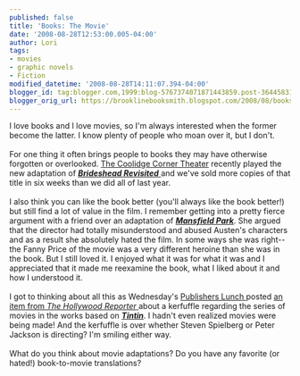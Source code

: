 ```yaml
---
published: false
title: 'Books: The Movie'
date: '2008-08-28T12:53:00.005-04:00'
author: Lori
tags:
- movies
- graphic novels
- Fiction
modified_datetime: '2008-08-28T14:11:07.394-04:00'
blogger_id: tag:blogger.com,1999:blog-5767374071871443859.post-3644583148517295603
blogger_orig_url: https://brooklinebooksmith.blogspot.com/2008/08/books-movie.html
---
```


I love books and I love movies, so I'm always interested when the former become the latter. I know plenty of people who moan over it, but I don't.<br /><br />For one thing it often brings people to books they may have otherwise forgotten or overlooked. <a href="https://www.coolidge.org/">The Coolidge Corner Theater</a> recently played the new adaptation of <a href="https://brookline.booksense.com/NASApp/store/Product?s=showproduct&amp;isbn=9780316042994"><strong><em>Brideshead Revisited</em></strong> </a>and we've sold more copies of that title in six weeks than we did all of last year.<br /><br />I also think you can like the book better (you'll always like the book better!) but still find a lot of value in the film. I remember getting into a pretty fierce argument with a friend over an adaptation of <strong><em><a href="https://brookline.booksense.com/NASApp/store/Product?s=showproduct&amp;isbn=9780307386885">Mansfield Park</a></em></strong>. She argued that the director had totally misunderstood and abused Austen's characters and as a result she absolutely hated the film. In some ways she was right--the Fanny Price of the movie was a very different heroine than she was in the book. But I still loved it. I enjoyed what it was for what it was and I appreciated that it made me reexamine the book, what I liked about it and how I understood it.<br /><br />I got to thinking about all this as Wednesday's <a href="https://www.publishersmarketplace.com/lunch/subscribe.html">Publishers Lunch </a>posted <a href="https://www.hollywoodreporter.com/hr/content_display/film/news/e3icaabfeb875c91a9ea2aa8044d64695df?imw=Y">an item from <em>The Hollywood Reporter</em> </a>about a kerfuffle regarding the series of movies in the works based on <strong><em><a href="https://brookline.booksense.com/NASApp/store/Product?s=showproduct&amp;isbn=9780316358323">Tintin</a></em></strong>. I hadn't even realized movies were being made! And the kerfuffle is over whether Steven Spielberg or Peter Jackson is directing? I'm smiling either way.<br /><br />What do you think about movie adaptations? Do you have any favorite (or hated!) book-to-movie translations?
